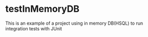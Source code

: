 # testInMemoryDB
This is an example of a project using in memory DB(HSQL) to run integration tests with JUnit
